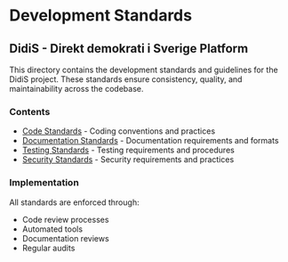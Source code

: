 # Development Standards
## DidiS - Direkt demokrati i Sverige Platform

This directory contains the development standards and guidelines for the DidiS project. These standards ensure consistency, quality, and maintainability across the codebase.

### Contents
- [Code Standards](CODE_STANDARDS.md) - Coding conventions and practices
- [Documentation Standards](DOCUMENTATION_STANDARDS.md) - Documentation requirements and formats
- [Testing Standards](TESTING_STANDARDS.md) - Testing requirements and procedures
- [Security Standards](SECURITY_STANDARDS.md) - Security requirements and practices

### Implementation
All standards are enforced through:
- Code review processes
- Automated tools
- Documentation reviews
- Regular audits

